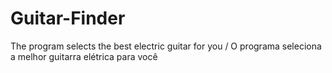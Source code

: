 # Guitar-Finder
The program selects the best electric guitar for you / O programa seleciona a melhor guitarra elétrica para você
